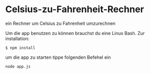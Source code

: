 # Celsius-zu-Fahrenheit-Rechner
ein Rechner um Celsius zu Fahrenheit umzurechnen

Um die app benutzen zu können  brauchst du eine Linux Bash.
Zur installation:
```
$ npm install
```
um die app zu starten tippe folgenden Befehel ein
```
node app.js
```
